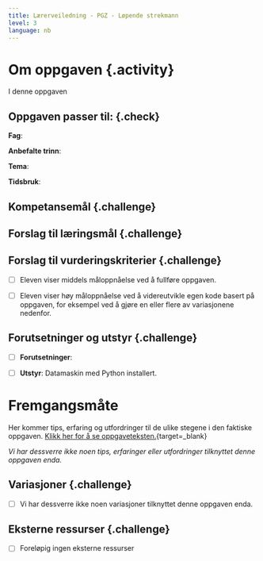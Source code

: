 ```yaml
---
title: Lærerveiledning - PGZ - Løpende strekmann
level: 3
language: nb
---
```



# Om oppgaven {.activity}

I denne oppgaven 


## Oppgaven passer til: {.check}

 __Fag__:

 __Anbefalte trinn__:

 __Tema__:

 __Tidsbruk__:


## Kompetansemål {.challenge}



## Forslag til læringsmål {.challenge}



## Forslag til vurderingskriterier {.challenge}

- [ ] Eleven viser middels måloppnåelse ved å fullføre oppgaven.

- [ ] Eleven viser høy måloppnåelse ved å videreutvikle egen kode basert på oppgaven, for eksempel ved å gjøre en eller flere av variasjonene nedenfor.

 
## Forutsetninger og utstyr {.challenge}

 - [ ]  __Forutsetninger__:

 - [ ]  __Utstyr__: Datamaskin med Python installert.


# Fremgangsmåte

 Her kommer tips, erfaring og utfordringer til de ulike stegene i den faktiske oppgaven. [Klikk her for å se oppgaveteksten.](../lopende_strekmann/lopende_strekmann.html){target=_blank}

_Vi har dessverre ikke noen tips, erfaringer eller utfordringer tilknyttet denne oppgaven enda._


## Variasjoner {.challenge}

- [ ]  Vi har dessverre ikke noen variasjoner tilknyttet denne oppgaven enda.


## Eksterne ressurser {.challenge}

- [ ] Foreløpig ingen eksterne ressurser 

